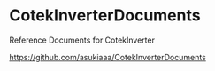 # CotekInverterDocuments
Reference Documents for CotekInverter

https://github.com/asukiaaa/CotekInverterDocuments
